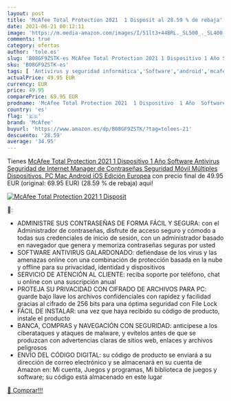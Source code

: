```yaml
---
layout: post
title: 'McAfee Total Protection 2021  1 Disposit al 28.59 % de rebaja'
date: 2021-06-21 00:12:11
image: 'https://m.media-amazon.com/images/I/51lt3+44BRL._SL500_._SL400_.jpg'
comments: true
category: ofertas
author: 'tole.es'
slug: 'B08GF9ZSTK-es McAfee Total Protection 2021 1 Dispositivo 1 Año Software...'
sku: 'B08GF9ZSTK-es'
tags: [ 'Antivirus y seguridad informática','Software','android','mcafee', ]
actualPrice: 49.95 EUR
currency: EUR
price: 49.95
comparePrice: 69.95 EUR
prodname: 'McAfee Total Protection 2021  1 Dispositivo  1 Año  Software Antivirus  Seguridad de Internet  Manager de Contraseñas  Seguridad Móvil  Múltiples Dispositivos. PC  Mac  Android  iOS  Edición Europea'
country: 'es'
flag: '🇪🇸'
brand: 'McAfee'
buyurl: 'https://www.amazon.es/dp/B08GF9ZSTK/?tag=tolees-21'
descuento: '28.59'
average: '34.95'
---
```


Tienes [McAfee Total Protection 2021  1 Dispositivo  1 Año  Software Antivirus  Seguridad de Internet  Manager de Contraseñas  Seguridad Móvil  Múltiples Dispositivos. PC  Mac  Android  iOS  Edición Europea](https://www.amazon.es/dp/B08GF9ZSTK/?tag=tolees-21) con precio final de  49.95 EUR (original: 69.95 EUR) (28.59 %  de rebaja) aqui!

[![McAfee Total Protection 2021  1 Disposit](https://m.media-amazon.com/images/I/51lt3+44BRL._SL500_._SL400_.jpg)](https://www.amazon.es/dp/B08GF9ZSTK/?tag=tolees-21)

🔎:

- ADMINISTRE SUS CONTRASEÑAS DE FORMA FÁCIL Y SEGURA: con el Administrador de contraseñas, disfrute de acceso seguro y cómodo a todas sus credenciales de inicio de sesión, con un administrador basado en navegador que genera y memoriza contraseñas seguras por usted
- SOFTWARE ANTIVIRUS GALARDONADO: defiéndase de los virus y las amenazas online con una combinación de protección basada en la nube y offline para su privacidad, identidad y dispositivos
- SERVICIO DE ATENCIÓN AL CLIENTE: reciba soporte por teléfono, chat u online con una suscripción anual
- PROTEJA SU PRIVACIDAD CON CIFRADO DE ARCHIVOS PARA PC: guarde bajo llave los archivos confidenciales con rapidez y facilidad gracias al cifrado de 256 bits para una óptima seguridad con File Lock
- FÁCIL DE INSTALAR: una vez que haya recibido su código de producto, instale el producto
- BANCA, COMPRAS y NAVEGACIÓN CON SEGURIDAD: anticípese a los ciberataques y ataques de malware, y evítelos antes de que se produzcan con advertencias claras de sitios web, enlaces y archivos peligrosos
- ENVÍO DEL CÓDIGO DIGITAL: su código de producto se enviará a su dirección de correo electrónico y se almacenará en su cuenta de Amazon en: Mi cuenta, Juegos y programas, Mi biblioteca de juegos y software; su código está almacenado en este lugar

[🛒 Comprar!!!](https://www.amazon.es/dp/B08GF9ZSTK/?tag=tolees-21)
